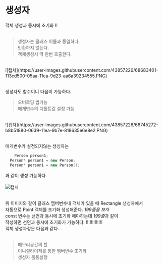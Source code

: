 # 생성자

객체 생성과 동시에 초기화 !! </br>
</br>
> 생성자는 클래스 이름과 동일하다. </br>
반환하지 않는다. </br>
객체생성시 딱 한번 호출한다. </br>

</br>
![캡처](https://user-images.githubusercontent.com/43857226/68683401-113cd500-05aa-11ea-9d23-aa6a39234555.PNG)</br>
</br>

생성자도 함수이니 다음이 가능하다. </br>
> 오버로딩 쌉가능 </br>
매개변수의 디폴트값 설정 가능 </br>

</br>
![캡처](https://user-images.githubusercontent.com/43857226/68745272-b8b51880-0639-11ea-9b7e-818635e6e8e2.PNG)</br>
</br>

매개변수가 설정되지않는 생성자는 </br>
```c++
	Person person1;
  Person* person1 = new Person;
  Person* person1 = new Person();
```
과 같이 생성 가능하다. </br>
</br>
![캡처](https://user-images.githubusercontent.com/43857226/68747861-c0c38700-063e-11ea-9a25-d7f09711f044.PNG)</br>
</br>

위 이미지와 같이 클래스 멤버변수내 객체가 있을 때 Rectangle 생성자에서 </br>
자동으로 Point 객체를 초기화 생성해준다. *199줄을 보자* </br>
const 변수는 선언과 동시에 초기화 해야하는데 *199줄*과 같이 </br>
작성하면 선언과 동시에 초기화가 가능하다. !!!!!!!!!!!!! </br>
객체 생성과정은 다음과 같다. </br>
</br>
> 메모리공간의 할</br>
이니셜라이저를 통한 멤버변수 초기화 </br>
생성자 몸통실행</br>
</br>
